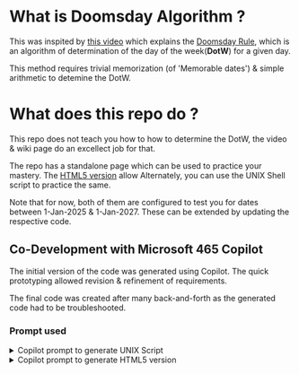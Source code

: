 # What is Doomsday Algorithm ?
This was inspited by [this video](https://www.youtube.com/watch?v=z2x3SSBVGJU) which explains the [Doomsday Rule](https://en.wikipedia.org/wiki/Doomsday_rule), which is an algorithm of determination of the day of the week(**DotW**) for a given day.

This method requires trivial memorization (of 'Memorable dates') & simple arithmetic to detemine the DotW.

# What does this repo do ?
This repo does not teach you how to how to determine the DotW, the video & wiki page do an excellect job for that.

The repo has a standalone page which can be used to practice your mastery. The [HTML5 version](index.html) allow
Alternately, you can use the UNIX Shell script to practice the same.

Note that for now, both of them are configured to test you for dates between 1-Jan-2025 & 1-Jan-2027. These can be extended by updating the respective code.


## Co-Development with Microsoft 465 Copilot
The initial version of the code was generated using Copilot. The quick prototyping allowed revision & refinement of requirements.

The final code was created after many back-and-forth as the generated code had to be troubleshooted.


### Prompt used 
<details closed>
<summary>Copilot prompt to generate UNIX Script  </summary>

```
Give me a short UNIX shell script which will  print a random date between 1-Jan-2025 to 1-Jan-2027 in a loop, and ask user to guess which day of the week that date corresponds to.
The user would respond with 0-6 (0 for Sun, 1 for Mon ..6 for Sat).
There after, the script will print the user response as string ("Sun", "Mon"...) and also the actual day of the week of the date it had generated earlier.

The script should keep score of how many user guesses were correct & the total question asked.
The loop should exit if user inputs date of week as 99
```

</details>

<details closed>
<summary>Copilot prompt to generate HTML5 version</summary>
```
now, I need a standalone HTML version for this.
The page should generate random date, but instead of typing user input, I should have 7 boxes for each day (include the number 0-6 in the captions along with the name of the day).
The score should be easily visible too.
```
</details>
